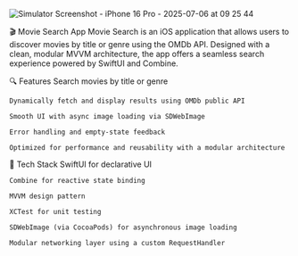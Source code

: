 
![Simulator Screenshot - iPhone 16 Pro - 2025-07-06 at 09 25 44](https://github.com/user-attachments/assets/555fbae0-6f72-42fa-9587-6c27b6430cee)

🎬 Movie Search App
    Movie Search is an iOS application that allows users to discover movies by title or genre using the OMDb API. Designed with a clean, modular MVVM architecture, the app offers a seamless search experience powered by     SwiftUI and Combine.

🔍 Features
    Search movies by title or genre

    Dynamically fetch and display results using OMDb public API

    Smooth UI with async image loading via SDWebImage

    Error handling and empty-state feedback

    Optimized for performance and reusability with a modular architecture

🧰 Tech Stack
    SwiftUI for declarative UI

    Combine for reactive state binding

    MVVM design pattern

    XCTest for unit testing

    SDWebImage (via CocoaPods) for asynchronous image loading

    Modular networking layer using a custom RequestHandler

